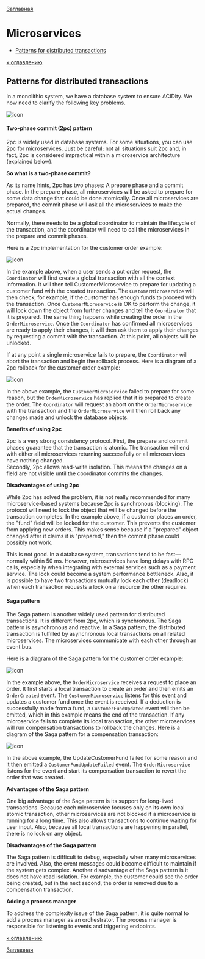 [Заглавная](README.md)

# Microservices

+ [Patterns for distributed transactions](#Patterns-for-distributed-transactions)

[example-1]:img/microservices/example-1.png
[2pc-ok]:img/microservices/2pc-ok.png
[2pc-fail]:img/microservices/2pc-fail.png
[saga-ok]:img/microservices/saga-ok.png
[saga-fail]:img/microservices/saga-fail.png

[к оглавлению](#Microservices)

## Patterns for distributed transactions

In a monolithic system, we have a database system to ensure ACIDity. We now need to clarify the following key problems.

![icon][example-1]

#### Two-phase commit (2pc) pattern

2pc is widely used in database systems. For some situations, you can use 2pc for microservices. Just be careful; 
not all situations suit 2pc and, in fact, 2pc is considered impractical within a microservice architecture 
(explained below).

**So what is a two-phase commit?**

As its name hints, 2pc has two phases: A prepare phase and a commit phase. In the prepare phase, 
all microservices will be asked to prepare for some data change that could be done atomically.
Once all microservices are prepared, the commit phase will ask all the microservices to make the actual changes.

Normally, there needs to be a global coordinator to maintain the lifecycle of the transaction, 
and the coordinator will need to call the microservices in the prepare and commit phases.

Here is a 2pc implementation for the customer order example:

![icon][2pc-ok]

In the example above, when a user sends a put order request, 
the `Coordinator` will first create a global transaction with all the context information. 
It will then tell CustomerMicroservice to prepare for updating a customer fund with the created transaction. 
The `CustomerMicroservice` will then check, for example, 
if the customer has enough funds to proceed with the transaction. 
Once `CustomerMicroservice` is OK to perform the change, 
it will lock down the object from further changes and tell the `Coordinator` that it is prepared. 
The same thing happens while creating the order in the `OrderMicroservice`. 
Once the `Coordinator` has confirmed all microservices are ready to apply their changes, 
it will then ask them to apply their changes by requesting a commit with the transaction. 
At this point, all objects will be unlocked.

If at any point a single microservice fails to prepare, 
the `Coordinator` will abort the transaction and begin the rollback process. 
Here is a diagram of a 2pc rollback for the customer order example:

![icon][2pc-fail]

In the above example, the `CustomerMicroservice` failed to prepare for some reason, 
but the `OrderMicroservice` has replied that it is prepared to create the order. 
The `Coordinator` will request an abort on the `OrderMicroservice` with the transaction and the 
`OrderMicroservice` will then roll back any changes made and unlock the database objects.

**Benefits of using 2pc**

2pc is a very strong consistency protocol. First, 
the prepare and commit phases guarantee that the transaction is atomic. 
The transaction will end with either all microservices returning successfully or all microservices have nothing changed.  
Secondly, 2pc allows read-write isolation. 
This means the changes on a field are not visible until the coordinator commits the changes.

**Disadvantages of using 2pc**

While 2pc has solved the problem, 
it is not really recommended for many microservice-based systems because 2pc is synchronous (blocking). 
The protocol will need to lock the object that will be changed before the transaction completes. 
In the example above, if a customer places an order, the "fund" field will be locked for the customer. 
This prevents the customer from applying new orders. 
This makes sense because if a "prepared" object changed after it claims it is "prepared," 
then the commit phase could possibly not work.

This is not good. In a database system, transactions tend to be fast—normally within 50 ms. 
However, microservices have long delays with RPC calls, 
especially when integrating with external services such as a payment service. 
The lock could become a system performance bottleneck. Also, 
it is possible to have two transactions mutually lock each other (deadlock) 
when each transaction requests a lock on a resource the other requires.

#### Saga pattern

The Saga pattern is another widely used pattern for distributed transactions. 
It is different from 2pc, which is synchronous. The Saga pattern is asynchronous and reactive. 
In a Saga pattern, the distributed transaction is fulfilled by asynchronous local 
transactions on all related microservices. The microservices communicate with each other through an event bus.

Here is a diagram of the Saga pattern for the customer order example:

![icon][saga-ok]

In the example above, the `OrderMicroservice` receives a request to place an order. 
It first starts a local transaction to create an order and then emits an `OrderCreated` event. 
The `CustomerMicroservice` listens for this event and updates a customer fund once the event is received. 
If a deduction is successfully made from a fund, a `CustomerFundUpdated` event will then be emitted, 
which in this example means the end of the transaction.
If any microservice fails to complete its local transaction, 
the other microservices will run compensation transactions to rollback the changes. 
Here is a diagram of the Saga pattern for a compensation transaction:

![icon][saga-fail]

In the above example, the UpdateCustomerFund failed for some reason and it then emitted a 
`CustomerFundUpdateFailed` event. 
The `OrderMicroservice` listens for the event and start its compensation 
transaction to revert the order that was created.

**Advantages of the Saga pattern**

One big advantage of the Saga pattern is its support for long-lived transactions. 
Because each microservice focuses only on its own local atomic transaction, 
other microservices are not blocked if a microservice is running for a long time. 
This also allows transactions to continue waiting for user input. 
Also, because all local transactions are happening in parallel, there is no lock on any object.

**Disadvantages of the Saga pattern**

The Saga pattern is difficult to debug, especially when many microservices are involved. 
Also, the event messages could become difficult to maintain if the system gets complex. 
Another disadvantage of the Saga pattern is it does not have read isolation. 
For example, the customer could see the order being created, but in the next second, 
the order is removed due to a compensation transaction.

**Adding a process manager**

To address the complexity issue of the Saga pattern, it is quite normal to add a process manager as an orchestrator. 
The process manager is responsible for listening to events and triggering endpoints.

[к оглавлению](#Microservices)


[Заглавная](README.md)
